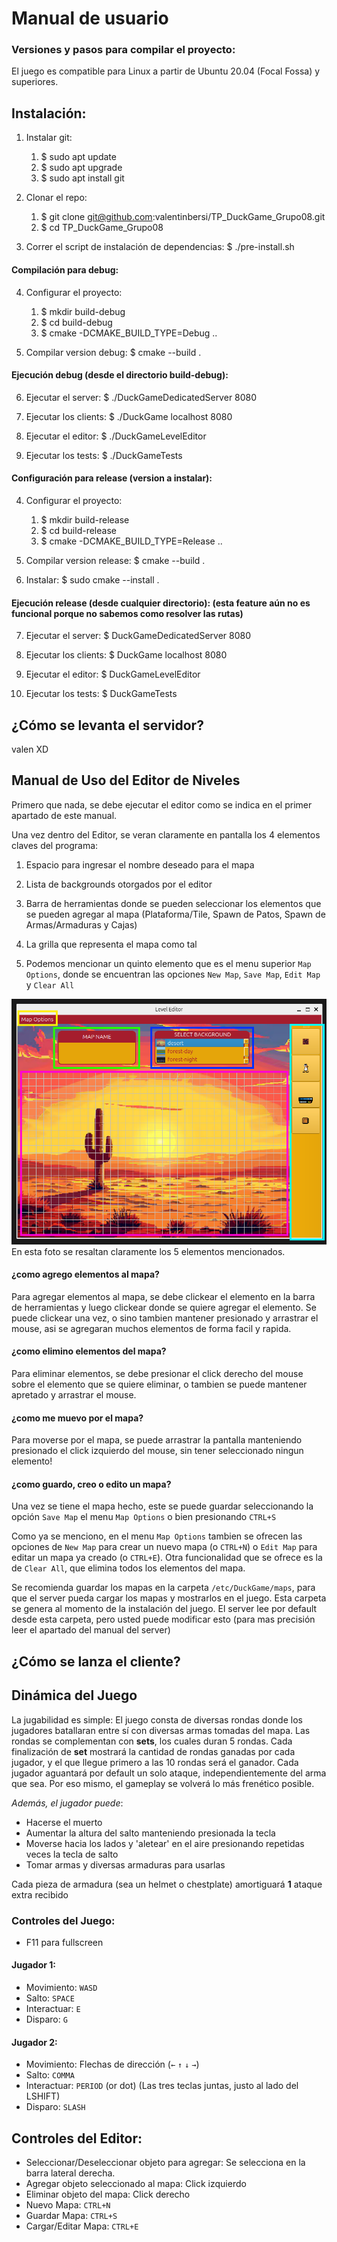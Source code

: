 # Manual de usuario

### Versiones y pasos para compilar el proyecto:

El juego es compatible para Linux a partir de Ubuntu 20.04 (Focal Fossa) y superiores. 


## Instalación:

1. Instalar git:
    1. $ sudo apt update
    2. $ sudo apt upgrade  
    3. $ sudo apt install git

2. Clonar el repo:
    1. $ git clone git@github.com:valentinbersi/TP_DuckGame_Grupo08.git
    2. $ cd TP_DuckGame_Grupo08

3. Correr el script de instalación de dependencias: $ ./pre-install.sh

#### Compilación para debug:

4. Configurar el proyecto:
    1. $ mkdir build-debug
    2. $ cd build-debug
    3. $ cmake -DCMAKE_BUILD_TYPE=Debug ..

5. Compilar version debug: $ cmake --build .

#### Ejecución debug (desde el directorio build-debug):

6. Ejecutar el server: $ ./DuckGameDedicatedServer 8080

7. Ejecutar los clients: $ ./DuckGame localhost 8080

8. Ejecutar el editor: $ ./DuckGameLevelEditor

9. Ejecutar los tests: $ ./DuckGameTests

#### Configuración para release (version a instalar):

4. Configurar el proyecto:
    1. $ mkdir build-release
    2. $ cd build-release
    3. $ cmake -DCMAKE_BUILD_TYPE=Release ..

5. Compilar version release: \$ cmake --build .

6. Instalar: \$ sudo cmake --install .

#### Ejecución release (desde cualquier directorio): (esta feature aún no es funcional porque no sabemos como resolver las rutas)
 
7. Ejecutar el server: $ DuckGameDedicatedServer 8080

8. Ejecutar los clients: $ DuckGame localhost 8080

9. Ejecutar el editor: $ DuckGameLevelEditor

10. Ejecutar los tests: $ DuckGameTests

## ¿Cómo se levanta el servidor?

valen XD



## Manual de Uso del Editor de Niveles
Primero que nada, se debe ejecutar el editor como se indica en el primer apartado de este manual.

Una vez dentro del Editor, se veran claramente en pantalla los 4 elementos claves del programa:
1) Espacio para ingresar el nombre deseado para el mapa
2) Lista de backgrounds otorgados por el editor
3) Barra de herramientas donde se pueden seleccionar los elementos que se pueden agregar al mapa (Plataforma/Tile, Spawn de Patos, Spawn de Armas/Armaduras y Cajas)
4) La grilla que representa el mapa como tal 


5) Podemos mencionar un quinto elemento que es el menu superior `Map Options`, donde se encuentran las opciones `New Map`, `Save Map`, `Edit Map` y `Clear All`

![LevelEditorExplicacion.png](img/LevelEditorExplicacion.png)
En esta foto se resaltan claramente los 5 elementos mencionados.

#### ¿como agrego elementos al mapa?
Para agregar elementos al mapa, se debe clickear el elemento en la barra de herramientas y luego clickear donde se quiere agregar el elemento. Se puede clickear una vez, o sino tambien mantener presionado y arrastrar el mouse, asi se agregaran muchos elementos de forma facil y rapida. 

#### ¿como elimino elementos del mapa?
Para eliminar elementos, se debe presionar el click derecho del mouse sobre el elemento que se quiere eliminar, o tambien se puede mantener apretado y arrastrar el mouse.

#### ¿como me muevo por el mapa?
Para moverse por el mapa, se puede arrastrar la pantalla manteniendo presionado el click izquierdo del mouse, sin tener seleccionado ningun elemento!


#### ¿como guardo, creo o edito un mapa?
Una vez se tiene el mapa hecho, este se puede guardar seleccionando la opción `Save Map` el menu `Map Options` o bien presionando `CTRL+S`

Como ya se menciono, en el menu `Map Options` tambien se ofrecen las opciones de `New Map` para crear un nuevo mapa (o `CTRL+N`) o `Edit Map` para editar un mapa ya creado (o `CTRL+E`). Otra funcionalidad que se ofrece es la de `Clear All`, que elimina todos los elementos del mapa.

Se recomienda guardar los mapas en la carpeta `/etc/DuckGame/maps`, para que el server pueda cargar los mapas y mostrarlos en el juego.
Esta carpeta se genera al momento de la instalación del juego. 
El server lee por default desde esta carpeta, pero usted puede modificar esto (para mas precisión leer el apartado del manual del server)

## ¿Cómo se lanza el cliente?

## Dinámica del Juego

La jugabilidad es simple: El juego consta de diversas rondas donde los jugadores batallaran entre sí con diversas armas tomadas del mapa. Las rondas se complementan con **sets**, los cuales duran 5 rondas.
Cada finalización de **set** mostrará la cantidad de rondas ganadas por cada jugador, y el que llegue primero a las 10 rondas será el ganador.
Cada jugador aguantará por default un solo ataque, independientemente del arma que sea. Por eso mismo, el gameplay se volverá lo más frenético posible.

*Además, el jugador puede*:
* Hacerse el muerto
* Aumentar la altura del salto manteniendo presionada la tecla
* Moverse hacia los lados y 'aletear' en el aire presionando repetidas veces la tecla de salto
* Tomar armas y diversas armaduras para usarlas

Cada pieza de armadura (sea un helmet o chestplate) amortiguará **1** ataque extra recibido

### Controles del Juego:

* F11 para fullscreen

#### Jugador 1:
* Movimiento: `WASD`
* Salto: `SPACE`
* Interactuar: `E`
* Disparo: `G`

#### Jugador 2:
* Movimiento: Flechas de dirección (`←` `↑` `↓` `→`)
* Salto: `COMMA`
* Interactuar: `PERIOD` (or dot)           (Las tres teclas juntas, justo al lado del LSHIFT)
* Disparo: `SLASH`


## Controles del Editor:
* Seleccionar/Deseleccionar objeto para agregar: Se selecciona en la barra lateral derecha.
* Agregar objeto seleccionado al mapa: Click izquierdo
* Eliminar objeto del mapa: Click derecho
* Nuevo Mapa: `CTRL+N`
* Guardar Mapa: `CTRL+S`
* Cargar/Editar Mapa: `CTRL+E`
